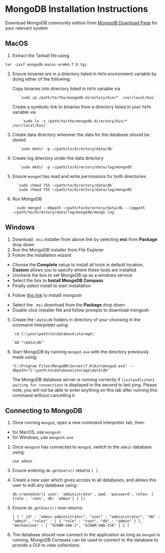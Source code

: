 # MongoDB Installation Instructions

Download MongoDB community edition from [MongodB Download Page](https://www.mongodb.com/try/download/community) for your relevant system

## MacOS

1. Extract the Tarball file using

  `tar -zxvf mongodb-macos-arm64-7.0.tgz`

2. Ensure binaries are in a directory listed in `PATH` environment variable by doing either of the following:

   Copy binaries into directory listed in `PATH` variable via

          `sudo cp /path/to/the/mongodb-directory/bin/*  /usr/local/bin`

   Create a symbolic link to binaries from a directory listed in your `PATH` variable via

           `sudo ln -s /path/to/the/mongodb-directory/bin/* /usr/local/bin/`
  
3. Create data directory wherever the data for the database should be stored:

          `sudo mkdir -p ~/path/to/directory/data/db`

4. Create log directory under the data directory

          `sudo mkdir -p ~/path/to/directory/data/log/mongodb`

5. Ensure `mongod` has read and write permissions for both directories

         `sudo chmod 755 ~/path/to/directory/data/db`
         `sudo chmod 755 ~/path/to/directory/data/log/mongodb`

6. Run MongoDB

        `sudo mongod --dbpath ~/path/to/directory/data/db --logpath ~/path/to/directory/data/log/mongodb/mongo.log`


## Windows

1. Download `.msi` installer from above link by selecting **msi** from **Package** drop down
2. Run the MongoDB installer from File Explorer
3. Follow the installation wizard
-  Choose the **Complete** setup to install all tools in default location, **Custom** allows you to specify where these tools are installed
-  Uncheck the box to set MongoDB up as a windows service
-  Select the box to **Install MongoDB Compass**
-  Finally select install to start installation

4. Follow [this link](https://www.mongodb.com/try/download/shell) to installl mongosh
- Select the `.msi` download from the **Package** drop down
- Double click installer file and follow prompts to download mongosh

5. Create the `\data\db` folders in directory of your choosing in the command interpreter using:

       `cd C:\your\path\to\database\storage\`

       `md "\data\db"`

6. Start MongoDB by running `mongod.exe` with the directory previously made using:

      `"C:\Program Files\MongoDB\Server\7.0\bin\mongod.exe" --dbpath="C:\path\to\database\storage\data\db"`

      The MongoDB database server is running correctly if `[initandlisten] waiting for connections` is displayed in the second to last ping. Please note, you will not be able to enter anything on this tab after running this command without cancelling it

## Connecting to MongoDB

1. Once running `mongod`, open a new command interpreter tab, then:
- for MacOS, use `mongosh`
- for Windows, use `mongosh.exe`

2. Once `mongosh` has connected to `mongod`, switch to the `admin` database using:

     `use admin`

3. Ensure entering `db.getUsers()` returns `[ ]`

4. Create a new user which gives access to all databases, and allows this user to edit any database using:

    `db.createUser({ user: 'administrator', pwd: 'password', roles: [ {role : 'root', db: 'admin'} ] })`

5. Ensure `db.getUsers()` now returns:

   `[ { "_id" : "admin.administrator", "user" : "administrator", "db" : "admin", "roles" : [ { "role" : "root", "db" : "admin" } ], "mechanisms" : [ "SCRAM-SHA-1", "SCRAM-SHA-256" ] } ]`

6. The database should now connect to the application as long as `mongod` is running. MongoDB Compass can be used to connect to the database to provide a GUI to view collections.



